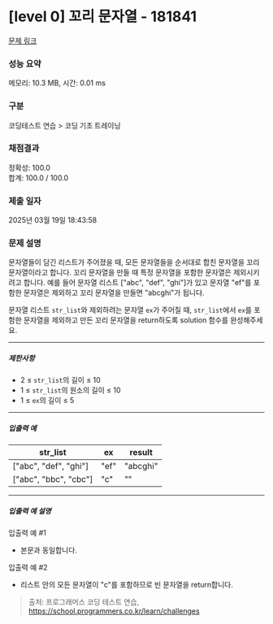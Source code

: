 # [level 0] 꼬리 문자열 - 181841 

[문제 링크](https://school.programmers.co.kr/learn/courses/30/lessons/181841) 

### 성능 요약

메모리: 10.3 MB, 시간: 0.01 ms

### 구분

코딩테스트 연습 > 코딩 기초 트레이닝

### 채점결과

정확성: 100.0<br/>합계: 100.0 / 100.0

### 제출 일자

2025년 03월 19일 18:43:58

### 문제 설명

<p style="user-select: auto !important;">문자열들이 담긴 리스트가 주어졌을 때, 모든 문자열들을 순서대로 합친 문자열을 꼬리 문자열이라고 합니다. 꼬리 문자열을 만들 때 특정 문자열을 포함한 문자열은 제외시키려고 합니다. 예를 들어 문자열 리스트 ["abc", "def", "ghi"]가 있고 문자열 "ef"를 포함한 문자열은 제외하고 꼬리 문자열을 만들면 "abcghi"가 됩니다.</p>

<p style="user-select: auto !important;">문자열 리스트 <code style="user-select: auto !important;">str_list</code>와 제외하려는 문자열 <code style="user-select: auto !important;">ex</code>가 주어질 때, <code style="user-select: auto !important;">str_list</code>에서 <code style="user-select: auto !important;">ex</code>를 포함한 문자열을 제외하고 만든 꼬리 문자열을 return하도록 solution 함수를 완성해주세요.</p>

<hr style="user-select: auto !important;">

<h5 style="user-select: auto !important;">제한사항</h5>

<ul style="user-select: auto !important;">
<li style="user-select: auto !important;">2 ≤ <code style="user-select: auto !important;">str_list</code>의 길이 ≤ 10</li>
<li style="user-select: auto !important;">1 ≤ <code style="user-select: auto !important;">str_list</code>의 원소의 길이 ≤ 10</li>
<li style="user-select: auto !important;">1 ≤ <code style="user-select: auto !important;">ex</code>의 길이 ≤ 5</li>
</ul>

<hr style="user-select: auto !important;">

<h5 style="user-select: auto !important;">입출력 예</h5>
<table class="table" style="user-select: auto !important;">
        <thead style="user-select: auto !important;"><tr style="user-select: auto !important;">
<th style="user-select: auto !important;">str_list</th>
<th style="user-select: auto !important;">ex</th>
<th style="user-select: auto !important;">result</th>
</tr>
</thead>
        <tbody style="user-select: auto !important;"><tr style="user-select: auto !important;">
<td style="user-select: auto !important;">["abc", "def", "ghi"]</td>
<td style="user-select: auto !important;">"ef"</td>
<td style="user-select: auto !important;">"abcghi"</td>
</tr>
<tr style="user-select: auto !important;">
<td style="user-select: auto !important;">["abc", "bbc", "cbc"]</td>
<td style="user-select: auto !important;">"c"</td>
<td style="user-select: auto !important;">""</td>
</tr>
</tbody>
      </table>
<hr style="user-select: auto !important;">

<h5 style="user-select: auto !important;">입출력 예 설명</h5>

<p style="user-select: auto !important;">입출력 예 #1</p>

<ul style="user-select: auto !important;">
<li style="user-select: auto !important;">본문과 동일합니다.</li>
</ul>

<p style="user-select: auto !important;">입출력 예 #2</p>

<ul style="user-select: auto !important;">
<li style="user-select: auto !important;">리스트 안의 모든 문자열이 "c"를 포함하므로 빈 문자열을 return합니다.</li>
</ul>


> 출처: 프로그래머스 코딩 테스트 연습, https://school.programmers.co.kr/learn/challenges